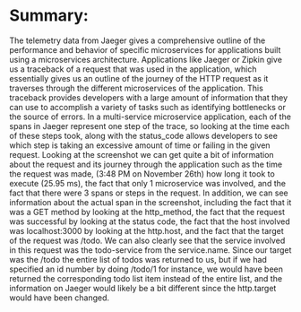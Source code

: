 # Summary:

The telemetry data from Jaeger gives a comprehensive outline of the performance and behavior of specific microservices for applications built using a microservices architecture. Applications like Jaeger or Zipkin give us a traceback of a request that was used in the application, which essentially gives us an outline of the journey of the HTTP request as it traverses through the different microservices of the application. This traceback provides developers with a large amount of information that they can use to accomplish a variety of tasks such as identifying bottlenecks or the source of errors. In a multi-service microservice application, each of the spans in Jaeger represent one step of the trace, so looking at the time each of these steps took, along with the status_code allows developers to see which step is taking an excessive amount of time or failing in the given request.
Looking at the screenshot we can get quite a bit of information about the request and its journey through the application such as the time the request was made, (3:48 PM on November 26th) how long it took to execute (25.95 ms), the fact that only 1 microservice was involved, and the fact that there were 3 spans or steps in the request. In addition, we can see information about the actual span in the screenshot, including the fact that it was a GET method by looking at the http_method, the fact that the request was successful by looking at the status code, the fact that the host involved was localhost:3000 by looking at the http.host, and the fact that the target of the request was /todo. We can also clearly see that the service involved in this request was the todo-service from the service.name. Since our target was the /todo the entire list of todos was returned to us, but if we had specified an id number by doing /todo/1 for instance, we would have been returned the corresponding todo list item instead of the entire list, and the information on Jaeger would likely be a bit different since the http.target would have been changed.
